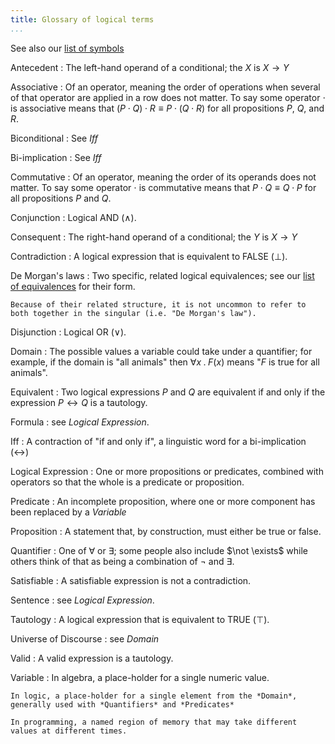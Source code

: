 ```yaml
---
title: Glossary of logical terms
...
```


See also our [list of symbols](symbols.html)

Antecedent
:   The left-hand operand of a conditional; the $X$ is $X \rightarrow Y$

Associative
:   Of an operator, meaning the order of operations when several of that operator are applied in a row does not matter.
    To say some operator $\cdot$ is associative means that $(P \cdot Q) \cdot R \equiv P \cdot (Q \cdot R)$ for all propositions $P$, $Q$, and $R$.

Biconditional
:   See *Iff*

Bi-implication
:   See *Iff*

Commutative
:   Of an operator, meaning the order of its operands does not matter.
    To say some operator $\cdot$ is commutative means that $P \cdot Q \equiv Q \cdot P$ for all propositions $P$ and $Q$.

Conjunction
:   Logical AND ($\land$).

Consequent
:   The right-hand operand of a conditional; the $Y$ is $X \rightarrow Y$

Contradiction
:   A logical expression that is equivalent to FALSE ($\bot$).

De Morgan's laws
:   Two specific, related logical equivalences; see our [list of equivalences](axioms.html#equivalences) for their form.
    
    Because of their related structure, it is not uncommon to refer to both together in the singular (i.e. "De Morgan's law").

Disjunction
:   Logical OR ($\lor$).

Domain
:   The possible values a variable could take under a quantifier; for example, if the domain is "all animals" then $\forall x \;.\; F(x)$ means "$F$ is true for all animals".

Equivalent
:   Two logical expressions $P$ and $Q$ are equivalent if and only if the expression $P \leftrightarrow Q$ is a tautology.

Formula
:   see *Logical Expression*.

Iff
:   A contraction of "if and only if", a linguistic word for a bi-implication ($\leftrightarrow$)

Logical Expression
:   One or more propositions or predicates, combined with operators so that the whole is a predicate or proposition.

Predicate
:   An incomplete proposition, where one or more component has been replaced by a *Variable*

Proposition
:   A statement that, by construction, must either be true or false.

Quantifier
:   One of $\forall$ or $\exists$; some people also include $\not \exists$ while others think of that as being a combination of $\lnot$ and $\exists$.

Satisfiable
:   A satisfiable expression is not a contradiction.

Sentence
:   see *Logical Expression*.

Tautology
:   A logical expression that is equivalent to TRUE ($\top$).

Universe of Discourse
:   see *Domain*

Valid
:   A valid expression is a tautology.

Variable
:   In algebra, a place-holder for a single numeric value.
    
    In logic, a place-holder for a single element from the *Domain*, generally used with *Quantifiers* and *Predicates*
    
    In programming, a named region of memory that may take different values at different times.
    
